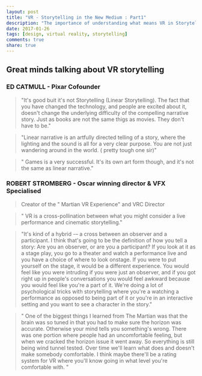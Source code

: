 ```yaml
---
layout: post
title: "VR - Storytelling in the New Medium : Part1"
description: "The importance of understanding what means VR in Storytelling"
date: 2017-01-26
tags: [design, virtual reality, storytelling]
comments: true
share: true
---
```


## Great minds talking about VR storytelling

### ED CATMULL - Pixar Cofounder

> "It's good buit it's not Storytelling (Linear Storytelling). The fact that you have changed the technology,
and people are excited about it, doesn't change the underlying difficulty of the compelling narrative story. 
Just as books are not the same thigs as movies. They don't have to be."

> "Linear narrative is an artfully directed telling of a story, where the lighting and the sound is all for 
a very clear purpose. You are not just wandering around in the world. ( pretty tough one sir)"

> " Games is a very successful. It's its own art form though, and it's not the same as linear narrative."

### ROBERT STROMBERG - Oscar winning director & VFX Specialised

> Creator of the " Martian VR Experience" and VRC Director

> " VR is a cross-pollination between what you might consider a live performance and cinematic storytelling."

> "It's kind of a hybrid -– a cross between an observer and a participant.
I think that's going to be the definition of how you tell a story: Are you an observer, or are you a participant? If you look at it as a stage play, you go to a theater and watch a performance live and you have a choice of where to look onstage. If you were to put yourself on the stage, it would be a different experience. You would feel like you were intruding if you were just an observer, and if you got right up in people's conversations you would feel awkward because you would feel like you're a part of it. We're doing a lot of psychological tricks with storytelling where you're a watching a performance as opposed to being part of it or you're in an interactive setting and you want to see a character in the story."

> " One of the biggest things I learned from The Martian was that the brain was so tuned in that you had to make sure the horizon was accurate. Otherwise your mind tells you something's wrong. There was one portion where people had an uncomfortable feeling, but when we cracked the horizon issue it went away. So everything is still being wind tunnel tested. Over time we'll learn what does and doesn't make somebody comfortable. I think maybe there'll be a rating system for VR where you'll know going in what level you're comfortable with. "

